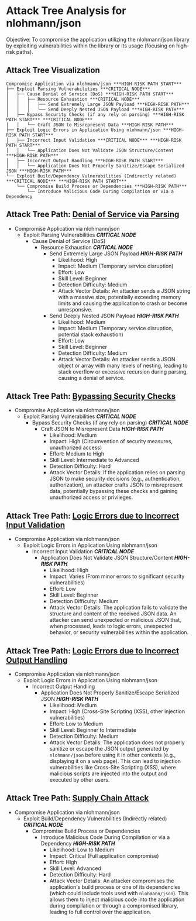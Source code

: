 # Attack Tree Analysis for nlohmann/json

Objective: To compromise the application utilizing the nlohmann/json library by exploiting vulnerabilities within the library or its usage (focusing on high-risk paths).

## Attack Tree Visualization

```
Compromise Application via nlohmann/json ***HIGH-RISK PATH START***
├── Exploit Parsing Vulnerabilities ***CRITICAL NODE***
│   ├── Cause Denial of Service (DoS) ***HIGH-RISK PATH START***
│   │   ├── Resource Exhaustion ***CRITICAL NODE***
│   │   │   ├── Send Extremely Large JSON Payload ***HIGH-RISK PATH***
│   │   │   └── Send Deeply Nested JSON Payload ***HIGH-RISK PATH***
│   ├── Bypass Security Checks (if any rely on parsing) ***HIGH-RISK PATH START*** ***CRITICAL NODE***
│   │   └── Craft JSON to Misrepresent Data ***HIGH-RISK PATH***
├── Exploit Logic Errors in Application Using nlohmann/json ***HIGH-RISK PATH START***
│   ├── Incorrect Input Validation ***CRITICAL NODE*** ***HIGH-RISK PATH START***
│   │   └── Application Does Not Validate JSON Structure/Content ***HIGH-RISK PATH***
│   ├── Incorrect Output Handling ***HIGH-RISK PATH START***
│   │   └── Application Does Not Properly Sanitize/Escape Serialized JSON ***HIGH-RISK PATH***
└── Exploit Build/Dependency Vulnerabilities (Indirectly related) ***CRITICAL NODE*** ***HIGH-RISK PATH START***
    └── Compromise Build Process or Dependencies ***HIGH-RISK PATH***
        └── Introduce Malicious Code During Compilation or via a Dependency
```


## Attack Tree Path: [Denial of Service via Parsing](./attack_tree_paths/denial_of_service_via_parsing.md)

*   Compromise Application via nlohmann/json
    *   Exploit Parsing Vulnerabilities ***CRITICAL NODE***
        *   Cause Denial of Service (DoS)
            *   Resource Exhaustion ***CRITICAL NODE***
                *   Send Extremely Large JSON Payload ***HIGH-RISK PATH***
                    *   Likelihood: High
                    *   Impact: Medium (Temporary service disruption)
                    *   Effort: Low
                    *   Skill Level: Beginner
                    *   Detection Difficulty: Medium
                    *   Attack Vector Details: An attacker sends a JSON string with a massive size, potentially exceeding memory limits and causing the application to crash or become unresponsive.
                *   Send Deeply Nested JSON Payload ***HIGH-RISK PATH***
                    *   Likelihood: Medium
                    *   Impact: Medium (Temporary service disruption, potential stack exhaustion)
                    *   Effort: Low
                    *   Skill Level: Beginner
                    *   Detection Difficulty: Medium
                    *   Attack Vector Details: An attacker sends a JSON object or array with many levels of nesting, leading to stack overflow or excessive recursion during parsing, causing a denial of service.

## Attack Tree Path: [Bypassing Security Checks](./attack_tree_paths/bypassing_security_checks.md)

*   Compromise Application via nlohmann/json
    *   Exploit Parsing Vulnerabilities ***CRITICAL NODE***
        *   Bypass Security Checks (if any rely on parsing) ***CRITICAL NODE***
            *   Craft JSON to Misrepresent Data ***HIGH-RISK PATH***
                *   Likelihood: Medium
                *   Impact: High (Circumvention of security measures, unauthorized access)
                *   Effort: Medium to High
                *   Skill Level: Intermediate to Advanced
                *   Detection Difficulty: Hard
                *   Attack Vector Details: If the application relies on parsing JSON to make security decisions (e.g., authentication, authorization), an attacker crafts JSON to misrepresent data, potentially bypassing these checks and gaining unauthorized access or privileges.

## Attack Tree Path: [Logic Errors due to Incorrect Input Validation](./attack_tree_paths/logic_errors_due_to_incorrect_input_validation.md)

*   Compromise Application via nlohmann/json
    *   Exploit Logic Errors in Application Using nlohmann/json
        *   Incorrect Input Validation ***CRITICAL NODE***
            *   Application Does Not Validate JSON Structure/Content ***HIGH-RISK PATH***
                *   Likelihood: High
                *   Impact: Varies (From minor errors to significant security vulnerabilities)
                *   Effort: Low
                *   Skill Level: Beginner
                *   Detection Difficulty: Medium
                *   Attack Vector Details: The application fails to validate the structure and content of the received JSON data. An attacker can send unexpected or malicious JSON that, when processed, leads to logic errors, unexpected behavior, or security vulnerabilities within the application.

## Attack Tree Path: [Logic Errors due to Incorrect Output Handling](./attack_tree_paths/logic_errors_due_to_incorrect_output_handling.md)

*   Compromise Application via nlohmann/json
    *   Exploit Logic Errors in Application Using nlohmann/json
        *   Incorrect Output Handling
            *   Application Does Not Properly Sanitize/Escape Serialized JSON ***HIGH-RISK PATH***
                *   Likelihood: Medium
                *   Impact: High (Cross-Site Scripting (XSS), other injection vulnerabilities)
                *   Effort: Low to Medium
                *   Skill Level: Beginner to Intermediate
                *   Detection Difficulty: Medium
                *   Attack Vector Details: The application does not properly sanitize or escape the JSON output generated by `nlohmann/json` before using it in other contexts (e.g., displaying it on a web page). This can lead to injection vulnerabilities like Cross-Site Scripting (XSS), where malicious scripts are injected into the output and executed by other users.

## Attack Tree Path: [Supply Chain Attack](./attack_tree_paths/supply_chain_attack.md)

*   Compromise Application via nlohmann/json
    *   Exploit Build/Dependency Vulnerabilities (Indirectly related) ***CRITICAL NODE***
        *   Compromise Build Process or Dependencies
            *   Introduce Malicious Code During Compilation or via a Dependency ***HIGH-RISK PATH***
                *   Likelihood: Low to Medium
                *   Impact: Critical (Full application compromise)
                *   Effort: High
                *   Skill Level: Advanced
                *   Detection Difficulty: Hard
                *   Attack Vector Details: An attacker compromises the application's build process or one of its dependencies (which could include tools used with `nlohmann/json`). This allows them to inject malicious code into the application during compilation or through a compromised library, leading to full control over the application.

